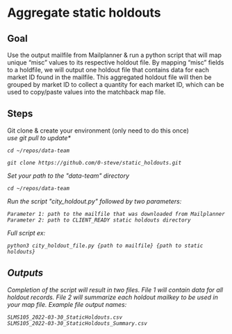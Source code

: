 # Aggregate static holdouts

## Goal 

Use the output mailfile from Mailplanner & run a python script that will map unique “misc” values to its respective holdout file. By mapping “misc” fields to a holdfile, we will output one holdout file that contains data for each market ID found in the mailfile. This aggregated holdout file will then be grouped by market ID to collect a quantity for each market ID, which can be used to copy/paste values into the matchback map file.

## Steps
Git clone & create your environment (only need to do this once)
<br> <i>use git pull to update*<i>

```
cd ~/repos/data-team 

git clone https://github.com/0-steve/static_holdouts.git
```

Set your path to the "data-team" directory
```
cd ~/repos/data-team
```
Run the script "city_holdout.py" followed by two parameters:

```
Parameter 1: path to the mailfile that was downloaded from Mailplanner
Parameter 2: path to CLIENT_READY static holdouts directory
```
Full script ex:
```
python3 city_holdout_file.py {path to mailfile} {path to static holdouts}
```

## Outputs

Completion of the script will result in two files. File 1 will contain data for all holdout records. File 2 will summarize each holdout mailkey to be used in your map file. Example file output names:
```
SLMS105_2022-03-30_StaticHoldouts.csv
SLMS105_2022-03-30_StaticHoldouts_Summary.csv
```

